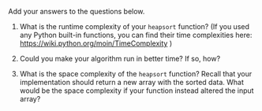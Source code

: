 Add your answers to the questions below.

1. What is the runtime complexity of your `heapsort` function? (If you used any
   Python built-in functions, you can find their time complexities here:
   https://wiki.python.org/moin/TimeComplexity )

2. Could you make your algorithm run in better time? If so, how?

3. What is the space complexity of the `heapsort` function? Recall that your
   implementation should return a new array with the sorted data. What would be
   the space complexity if your function instead altered the input array?